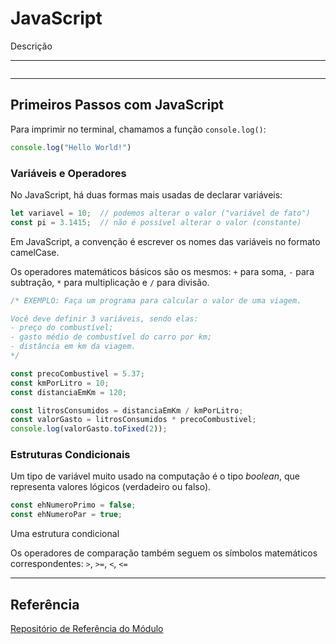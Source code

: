 # JavaScript

Descrição

---

```toc
```

---

## Primeiros Passos com JavaScript

Para imprimir no terminal, chamamos a função `console.log()`:

```js
console.log("Hello World!")
```

### Variáveis e Operadores

No JavaScript, há duas formas mais usadas de declarar variáveis:

```js
let variavel = 10;  // podemos alterar o valor ("variável de fato")
const pi = 3.1415;  // não é possível alterar o valor (constante)
```

Em JavaScript, a convenção é escrever os nomes das variáveis no formato camelCase. 

Os operadores matemáticos básicos são os mesmos: `+` para soma, `-` para subtração, `*` para multiplicação e `/` para divisão.

```js
/* EXEMPLO: Faça um programa para calcular o valor de uma viagem.

Você deve definir 3 variáveis, sendo elas:
- preço do combustível;
- gasto médio de combustível do carro por km;
- distância em km da viagem.
*/

const precoCombustivel = 5.37;
const kmPorLitro = 10;
const distanciaEmKm = 120;

const litrosConsumidos = distanciaEmKm / kmPorLitro;
const valorGasto = litrosConsumidos * precoCombustivel;
console.log(valorGasto.toFixed(2));
```

### Estruturas Condicionais

Um tipo de variável muito usado na computação é o tipo *boolean*, que representa valores lógicos (verdadeiro ou falso).

```js
const ehNumeroPrimo = false;
const ehNumeroPar = true;
```

Uma estrutura condicional 

Os operadores de comparação também seguem os símbolos matemáticos correspondentes: `>`, `>=`, `<`, `<=`

---

## Referência

[Repositório de Referência do Módulo](https://github.com/digitalinnovationone/javascript-developer-m1)
